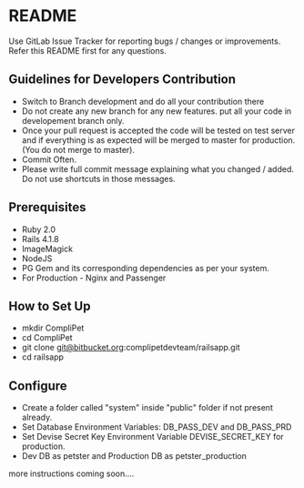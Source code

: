 # README #

Use GitLab Issue Tracker for reporting bugs / changes or improvements.
Refer this README first for any questions.

## Guidelines for Developers Contribution ##
* Switch to Branch development and do all your contribution there
* Do not create any new branch for any new features. put all your code in developement branch only.
* Once your pull request is accepted the code will be tested on test server and if everything is as expected will be merged to master for production. (You do not merge to master).
* Commit Often.
* Please write full commit message explaining what you changed / added. Do not use shortcuts in those messages.

## Prerequisites ##
* Ruby 2.0
* Rails 4.1.8
* ImageMagick
* NodeJS
* PG Gem and its corresponding dependencies as per your system.
* For Production - Nginx and Passenger

## How to Set Up ##
* mkdir CompliPet
* cd CompliPet
* git clone git@bitbucket.org:complipetdevteam/railsapp.git
* cd railsapp

## Configure ##
* Create a folder called "system" inside "public" folder if not present already.
* Set Database Environment Variables: DB_PASS_DEV and DB_PASS_PRD
* Set Devise Secret Key Environment Variable DEVISE_SECRET_KEY for production.
* Dev DB as petster and Production DB as petster_production


more instructions coming soon....